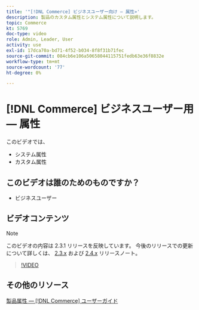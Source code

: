 ```yaml
---
title: '"[!DNL Commerce] ビジネスユーザー向け — 属性»'
description: 製品のカスタム属性とシステム属性について説明します。
topic: Commerce
kt: 5769
doc-type: video
role: Admin, Leader, User
activity: use
exl-id: 17dca70a-bd71-4f52-b034-8f8f31b71fec
source-git-commit: 084cb6e106a50658044115751fedb63e36f8832e
workflow-type: tm+mt
source-wordcount: '77'
ht-degree: 0%

---
```


# [!DNL Commerce] ビジネスユーザー用 — 属性

このビデオでは、

- システム属性
- カスタム属性

## このビデオは誰のためのものですか？

- ビジネスユーザー

## ビデオコンテンツ

>[!NOTE]
>
>このビデオの内容は 2.3.1 リリースを反映しています。 今後のリリースでの更新について詳しくは、 [ 2.3.x](https://devdocs.magento.com/guides/v2.3/release-notes/bk-release-notes.html) および [2.4.x](https://devdocs.magento.com/guides/v2.4/release-notes/bk-release-notes.html) リリースノート。

>[!VIDEO](https://video.tv.adobe.com/v/35954?quality=12&learn=on)

## その他のリソース

[製品属性 — [!DNL Commerce] ユーザーガイド](https://docs.magento.com/user-guide/catalog/product-attributes.html)
